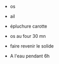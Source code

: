 
- os

- ail
- épluchure carotte

- os au four 30 mn
- faire revenir le solide
- A l'eau pendant 6h

